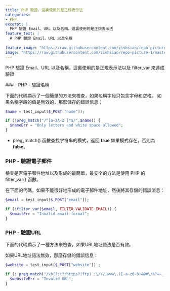 ```yaml
---
title: PHP 驗證，這裏使用的是正規表示法
categories:
- PHP
excerpt: |
  PHP 驗證 Email、URL 以及名稱，這裏使用的是正規表示法
feature_text: |
  # PHP 驗證 Email、URL 以及名稱
  
feature_image: "https://raw.githubusercontent.com/zivhsiao/repo-picture-1/master/images/milwaukee_1920x1278.jpg" 
image: "https://raw.githubusercontent.com/zivhsiao/repo-picture-1/master/images/php/php1.jpg"  
---
```


PHP 驗證 Email、URL 以及名稱，這裏使用的是正規表示法以及 filter_var 來達成驗證


<!-- more -->

###　PHP - 驗證名稱

下面的代碼顯示了一個簡單的方法來檢查，如果名稱字段只包含字母和空格。 如果名稱字段的值是無效的，那麼儲存的錯誤信息：

```php
$name = test_input($_POST["name"]);

if (!preg_match("/^[a-zA-Z ]*$/",$name)) {
  $nameErr = "Only letters and white space allowed"; 
}
```

* preg_match() 函數查找字符串的模式，返回 **true** 如果模式存在，否則為 **false**。

### PHP - 驗證電子郵件

檢查是否電子郵件地址以及形成的最簡單，最安全的方法是使用 PHP 的 filter_var() 函數。

在下面的代碼，如果不能很好地形成的電子郵件地址，然後將其存儲的錯誤消息：

```php
$email = test_input($_POST["email"]);

if (!filter_var($email, FILTER_VALIDATE_EMAIL)) {
  $emailErr = "Invalid email format"; 
}
```

### PHP - 驗證URL

下面的代碼顯示了一種方法來檢查，如果URL地址語法是否有效。

如果URL地址語法無效，那麼存儲的錯誤信息：

```php
$website = test_input($_POST["website"]) ;

if (! preg_match("/\b(?:(?:https?|ftp) :\/\/|www\.)[-a-z0-9+&@#\/%?=~_|!:,.;]*[-a-z0-9+&@#\/%=~_|]/i",$website)) {
  $websiteErr = "Invalid URL"; 
}
```